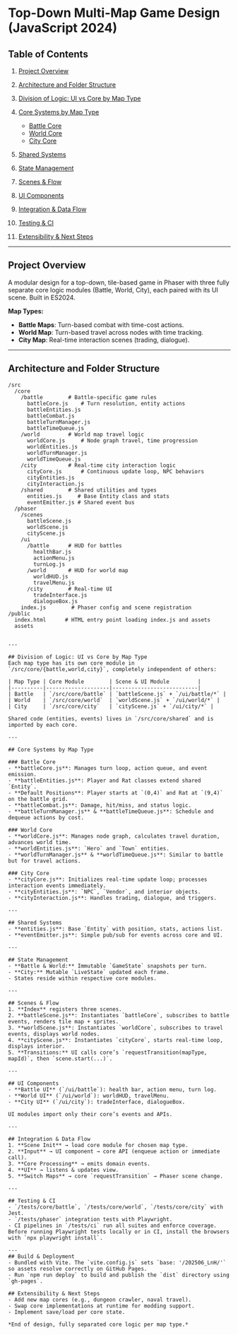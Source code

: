 # Top-Down Multi-Map Game Design (JavaScript 2024)

## Table of Contents

1. [Project Overview](#project-overview)
2. [Architecture and Folder Structure](#architecture-and-folder-structure)
3. [Division of Logic: UI vs Core by Map Type](#division-of-logic-ui-vs-core-by-map-type)
4. [Core Systems by Map Type](#core-systems-by-map-type)

   * [Battle Core](#battle-core)
   * [World Core](#world-core)
   * [City Core](#city-core)
5. [Shared Systems](#shared-systems)
6. [State Management](#state-management)
7. [Scenes & Flow](#scenes--flow)
8. [UI Components](#ui-components)
9. [Integration & Data Flow](#integration--data-flow)
10. [Testing & CI](#testing--ci)
11. [Extensibility & Next Steps](#extensibility--next-steps)

---

## Project Overview

A modular design for a top-down, tile-based game in Phaser with three fully separate core logic modules (Battle, World, City), each paired with its UI scene. Built in ES2024.

**Map Types:**

* **Battle Maps**: Turn-based combat with time-cost actions.
* **World Map**: Turn-based travel across nodes with time tracking.
* **City Map**: Real-time interaction scenes (trading, dialogue).

---

## Architecture and Folder Structure

```plaintext
/src
  /core
    /battle        # Battle-specific game rules
      battleCore.js    # Turn resolution, entity actions
      battleEntities.js
      battleCombat.js
      battleTurnManager.js
      battleTimeQueue.js
    /world         # World map travel logic
      worldCore.js     # Node graph travel, time progression
      worldEntities.js
      worldTurnManager.js
      worldTimeQueue.js
    /city          # Real-time city interaction logic
      cityCore.js      # Continuous update loop, NPC behaviors
      cityEntities.js
      cityInteraction.js
    /shared        # Shared utilities and types
      entities.js     # Base Entity class and stats
      eventEmitter.js # Shared event bus
  /phaser
    /scenes
      battleScene.js
      worldScene.js
      cityScene.js
    /ui
      /battle      # HUD for battles
        healthBar.js
        actionMenu.js
        turnLog.js
      /world       # HUD for world map
        worldHUD.js
        travelMenu.js
      /city        # Real-time UI
        tradeInterface.js
        dialogueBox.js
    index.js        # Phaser config and scene registration
/public
  index.html      # HTML entry point loading index.js and assets
  assets
```

```

---

## Division of Logic: UI vs Core by Map Type
Each map type has its own core module in `/src/core/{battle,world,city}`, completely independent of others:

| Map Type | Core Module        | Scene & UI Module         |
|----------|--------------------|---------------------------|
| Battle   | `/src/core/battle` | `battleScene.js` + `/ui/battle/*` |
| World    | `/src/core/world`  | `worldScene.js` + `/ui/world/*` |
| City     | `/src/core/city`   | `cityScene.js` + `/ui/city/*` |

Shared code (entities, events) lives in `/src/core/shared` and is imported by each core.

---

## Core Systems by Map Type

### Battle Core
- **battleCore.js**: Manages turn loop, action queue, and event emission.
- **battleEntities.js**: Player and Rat classes extend shared `Entity`.
- **Default Positions**: Player starts at `(0,4)` and Rat at `(9,4)` on the battle grid.
- **battleCombat.js**: Damage, hit/miss, and status logic.
- **battleTurnManager.js** & **battleTimeQueue.js**: Schedule and dequeue actions by cost.

### World Core
- **worldCore.js**: Manages node graph, calculates travel duration, advances world time.
- **worldEntities.js**: `Hero` and `Town` entities.
- **worldTurnManager.js** & **worldTimeQueue.js**: Similar to battle but for travel actions.

### City Core
- **cityCore.js**: Initializes real-time update loop; processes interaction events immediately.
- **cityEntities.js**: `NPC`, `Vendor`, and interior objects.
- **cityInteraction.js**: Handles trading, dialogue, and triggers.

---

## Shared Systems
- **entities.js**: Base `Entity` with position, stats, actions list.
- **eventEmitter.js**: Simple pub/sub for events across core and UI.

---

## State Management
- **Battle & World:** Immutable `GameState` snapshots per turn.
- **City:** Mutable `LiveState` updated each frame.
- States reside within respective core modules.

---

## Scenes & Flow
1. **Index** registers three scenes.
2. **battleScene.js**: Instantiates `battleCore`, subscribes to battle events, renders tile map + sprites.
3. **worldScene.js**: Instantiates `worldCore`, subscribes to travel events, displays world nodes.
4. **cityScene.js**: Instantiates `cityCore`, starts real-time loop, displays interior.
5. **Transitions:** UI calls core’s `requestTransition(mapType, mapId)`, then `scene.start(...)`.

---

## UI Components
- **Battle UI** (`/ui/battle`): health bar, action menu, turn log.
- **World UI** (`/ui/world`): worldHUD, travelMenu.
- **City UI** (`/ui/city`): tradeInterface, dialogueBox.

UI modules import only their core’s events and APIs.

---

## Integration & Data Flow
1. **Scene Init** → load core module for chosen map type.
2. **Input** → UI component → core API (enqueue action or immediate call).
3. **Core Processing** → emits domain events.
4. **UI** → listens & updates view.
5. **Switch Maps** → core `requestTransition` → Phaser scene change.

---

## Testing & CI
- `/tests/core/battle`, `/tests/core/world`, `/tests/core/city` with Jest.
- `/tests/phaser` integration tests with Playwright.
- CI pipelines in `/tests/ci` run all suites and enforce coverage. Before running Playwright tests locally or in CI, install the browsers with `npx playwright install`.

---
## Build & Deployment
- Bundled with Vite. The `vite.config.js` sets `base: '/202506_LnH/'` so assets resolve correctly on GitHub Pages.
- Run `npm run deploy` to build and publish the `dist` directory using `gh-pages`.

## Extensibility & Next Steps
- Add new map cores (e.g., dungeon crawler, naval travel).
- Swap core implementations at runtime for modding support.
- Implement save/load per core state.

*End of design, fully separated core logic per map type.*

```
